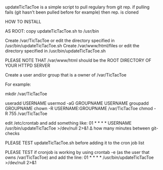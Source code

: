 updateTicTacToe is a simple script to pull regulary from git rep.
if pulling fails (git hasn't been pulled before for example) 
then rep. is cloned

HOW TO INSTALL

AS ROOT:
copy updateTicTacToe.sh to /usr/bin

Create /var/TicTacToe or edit the directory specified in /usr/bin/updateTicTacToe.sh
Create /var/www/html/files or edit the directory specified in /usr/bin/updateTicTacToe.sh

PLEASE NOTE THAT /var/www/html should be the ROOT DIRECTORY OF YOUR HTTPD SERVER

Create a user and/or group that is a owner of /var/TicTacToe


For example: 

mkdir /var/TicTacToe

useradd USERNAME
usermod -aG GROUPNAME USERNAME
groupadd GROUPNAME
chown -R USERNAME:GROUPNAME /var/TicTacToe 
chmod -R 755 /var/TicTacToe



edit /etc/crontab and add something like:
01 * * * * USERNAME /usr/bin/updateTicTacToe >/dev/null 2>&1
∆
how many minutes between git-checks


PLEASE TEST updateTicTacToe.sh before adding it to the cron job list

PLEASE TEST if cronjob is working by using crontab -e (as the user that owns /var/TicTacToe) and add the line:
01 * * * * /usr/bin/updateTicTacToe >/dev/null 2>&1
